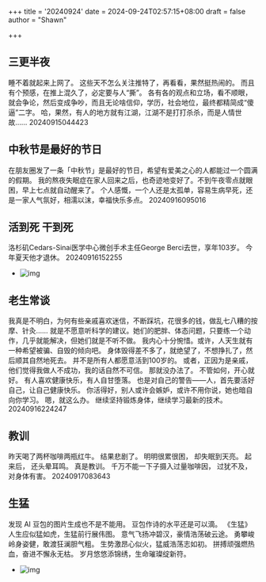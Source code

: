 +++
title = '20240924'
date = 2024-09-24T02:57:15+08:00
draft = false
author = "Shawn"


+++

## 三更半夜

睡不着就起来上网了。
这些天不怎么关注推特了，再看看，果然挺热闹的。
而且有个预感，在推上混久了，必定要与人“撕”。
各有各的观点和立场，看不顺眼，就会争论，然后变成争吵，而且无论啥信仰，学历，社会地位，最终都精简成“傻逼”二字。
哈，果然，有人的地方就有江湖，江湖不是打打杀杀，而是人情世故……
20240915044423



## 中秋节是最好的节日

在朋友圈发了一条「中秋节」是最好的节日，希望有爱美之心的人都能过一个圆满的假期。
我的熬夜失眠症在家人回来之后，也奇迹地变好了。不到午夜零点就眼困，早上七点就自动醒来了。
个人感慨，一个人还是太孤单，容易生病早死，还是一家人气氛好，相濡以沫，幸福快乐多点。
20240916095016



## 活到死 干到死

洛杉矶Cedars-Sinai医学中心微创手术主任George Berci去世，享年103岁。
今年夏天他才退休。
20240916152255

- ![img](https://oss.sssmoe.com/wp-content/uploads/2022/12/20240916152237633.jpg)



## 老生常谈

我真是不明白，为何有些亲戚喜欢迷信，不断踩坑，花很多的钱，做乱七八糟的按摩、针灸……
就是不愿意听科学的建议。她们的肥胖、体态问题，只要练一个动作，几乎就能解决，但她们就是不听不做。
我内心十分惋惜。或许，人天生就有一种希望被骗、自毁的倾向吧。
身体毁得差不多了，就绝望了，不想挣扎了，然后顺其自然地死去。
并不是所有人都愿意活到100岁的。
或者，正因为是亲戚，他们觉得我做人不成功，我的话自然不可信。
那就没办法了。
不管如何，开心就好。
有人喜欢健康快乐，有人自甘堕落。
也是对自己的警告——人，首先要活好自己，让自己健康快乐。
你活得好，别人或许会嫉妒，或许不用你说，她也暗自向你学习。
嗯，就这么办。
继续坚持锻炼身体，继续学习最新的技术。
20240916224247



## 教训

昨天喝了两杯咖啡两瓶红牛。
结果悲剧了。
明明很累很困，
却失眠到天亮。
起来后，
还头晕耳鸣。
真是教训。
千万不能一下子摄入过量咖啡因，
过犹不及，
对身体有害。
20240917083643



## 生猛

发现 AI 豆包的图片生成也不是不能用。
豆包作诗的水平还是可以滴。
《生猛》
人生应似猛如虎，生猛前行展伟图。
意气飞扬冲碧汉，豪情浩荡破云途。
勇攀峻岭身姿健，敢渡狂澜胆气粗。
生势激昂心似火，猛威浩荡志如初。
拼搏顽强燃热血，奋进不懈永无枯。
岁月悠悠添锦绣，生命璀璨绽新符。

- ![img](https://oss.sssmoe.com/wp-content/uploads/2022/12/20240921174936264.png)
